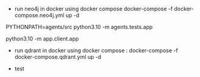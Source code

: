 - run neo4j in docker using docker compose
docker-compose -f docker-compose.neo4j.yml up -d

<!-- Run Agents -->
PYTHONPATH=agents/src python3.10 -m agents.tests.app

<!-- Gradio -->
python3.10 -m app.client.app

- run qdrant in docker using docker compose : 
docker-compose -f docker-compose.qdrant.yml up -d

- test
